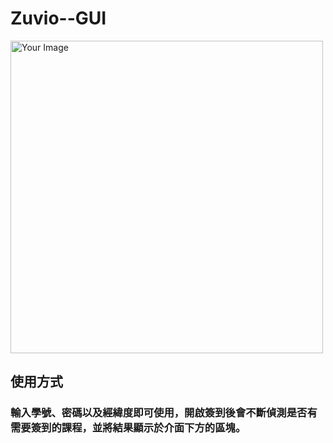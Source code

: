 # Zuvio--GUI
<img src="https://github.com/jacklin92/Zuvio--GUI/assets/127089881/ba73317f-7801-4a80-a1a3-d72b8454b7d8" alt="Your Image" width="500" height="500">

## 使用方式
### 輸入學號、密碼以及經緯度即可使用，開啟簽到後會不斷偵測是否有需要簽到的課程，並將結果顯示於介面下方的區塊。

